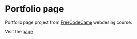# Portfolio page
Portfolio page project from [FreeCodeCamp](https://www.freecodecamp.org/) webdesing course.

Visit the [page](https://codepen.io/yousef_040/full/GYpJKK) 
